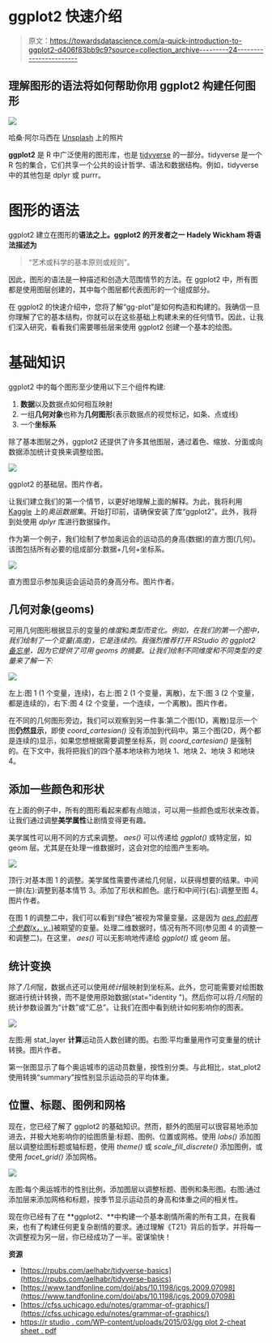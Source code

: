 # ggplot2 快速介绍

> 原文：<https://towardsdatascience.com/a-quick-introduction-to-ggplot2-d406f83bb9c9?source=collection_archive---------24----------------------->

## 理解图形的语法将如何帮助你用 ggplot2 构建任何图形

![](img/ac82599d01f15bc9fee99d526eb41d3c.png)

哈桑·阿尔马西在 [Unsplash](/s/photos/layer?utm_source=unsplash&utm_medium=referral&utm_content=creditCopyText) 上的照片

**ggplot2** 是 R 中广泛使用的图形库，也是 [tidyverse](https://www.tidyverse.org/) 的一部分。tidyverse 是一个 R 包的集合，它们共享一个公共的设计哲学、语法和数据结构。例如，tidyverse 中的其他包是 dplyr 或 purrr。

# 图形的语法

ggplot2 建立在图形的**语法之上。ggplot2 的开发者之一 Hadely Wickham 将语法描述为**

> “艺术或科学的基本原则或规则”。

因此，图形的语法是一种描述和创造大范围情节的方法。在 ggplot2 中，所有图都是使用图层创建的，其中每个图层都代表图形的一个组成部分。

在 ggplot2 的快速介绍中，您将了解“gg-plot”是如何构造和构建的。我确信一旦你理解了它的基本结构，你就可以在这些基础上构建未来的任何情节。因此，让我们深入研究，看看我们需要哪些层来使用 ggplot2 创建一个基本的绘图。

# 基础知识

ggplot2 中的每个图形至少使用以下三个组件构建:

1.  **数据**以及数据点如何相互映射
2.  一组**几何对象**也称为**几何图形**(表示数据点的视觉标记，如条、点或线)
3.  一个**坐标系**

除了基本图层之外，ggplot2 还提供了许多其他图层，通过着色、缩放、分面或向数据添加统计变换来调整绘图。

![](img/fbace35bb0efc4b70355759fdcba0cf1.png)

ggplot2 的基础层。图片作者。

让我们建立我们的第一个情节，以更好地理解上面的解释。为此，我将利用 [Kaggle](https://www.kaggle.com/heesoo37/120-years-of-olympic-history-athletes-and-results) 上的*奥运数据集*。开始打印前，请确保安装了库“ggplot2”。此外，我将到处使用 *dplyr* 库进行数据操作。

作为第一个例子，我们绘制了参加奥运会的运动员的身高(数据)的直方图(几何)。该图包括所有必要的组成部分:数据+几何+坐标系。

![](img/977dd0469179624963ff4c32a7b59e7d.png)

直方图显示参加奥运会运动员的身高分布。图片作者。

## 几何对象(geoms)

可用几何图形根据显示的变量的*维度*和*类型而变化。例如，在我们的第一个图中，我们绘制了一个变量(高度)，它是连续的。我强烈推荐打开 RStudio 的 ggplot2 [备忘单](https://rstudio.com/wp-content/uploads/2015/03/ggplot2-cheatsheet.pdf)，因为它提供了可用 geoms 的摘要。让我们绘制不同维度和不同类型的变量来了解一下:*

![](img/de577f402153ddc834a4ab42246aa07a.png)

左上:图 1 (1 个变量，连续)，右上:图 2 (1 个变量，离散)，左下:图 3 (2 个变量，都是连续的)，右下:图 4 (2 个变量，一个连续，一个离散)。图片作者。

在不同的几何图形旁边，我们可以观察到另一件事:第二个图(1D，离散)显示一个图**仍然显示**，即使 *coord_cartesian()* 没有添加到代码中。第三个图(2D，两个都是连续的)显示，如果您想根据需要调整坐标系，则 *coord_cartesian()* 是强制的。在下文中，我将把我们的四个基本地块称为地块 1、地块 2、地块 3 和地块 4。

## 添加一些颜色和形状

在上面的例子中，所有的图形看起来都有点暗淡，可以用一些颜色或形状来改善。让我们通过调整**美学属性**让剧情变得更有趣。

美学属性可以用不同的方式来调整。 *aes()* 可以传递给 *ggplot()* 或特定层，如 geom 层。尤其是在处理一维数据时，这会对您的绘图产生影响。

![](img/baeeed634f9d999669e0b9657da5aa51.png)

顶行:对基本图 1 的调整。美学属性需要传递给几何层，以获得想要的结果。中间一排(左):调整到基本情节 3。添加了形状和颜色。底行和中间行(右):调整至图 4。图片作者。

在图 1 的调整二中，我们可以看到“绿色”被视为常量变量。这是因为 [*aes 的前两个参数(x，y..*)](https://ggplot2.tidyverse.org/reference/aes.html)被期望的变量。处理二维数据时，情况有所不同(参见图 4 的调整一和调整二)。在这里， *aes()* 可以无影响地传递给 *ggplot()* 或 geom 层。

## 统计变换

除了*几何*层，数据点还可以使用*统计*层映射到坐标系。此外，您可能需要对绘图数据进行统计转换，而不是使用原始数据(stat="identity ")。然后你可以将*几何*层的统计参数设置为“计数”或“汇总”。让我们在图中看到统计如何影响你的图表。

![](img/fcea0867b558bd77e90c76382126202b.png)

左图:用 stat_layer **计算**运动员人数创建的图。右图:平均重量用作可变重量的统计转换。图片作者。

第一张图显示了每个奥运城市的运动员数量，按性别分类。与此相比，stat_plot2 使用转换“summary”按性别显示运动员的平均体重。

## 位置、标题、图例和网格

现在，您已经了解了 ggplot2 的基础知识。然而，额外的图层可以很容易地添加进去，并极大地影响你的绘图质量:标题、图例、位置或网格。使用 *labs()* 添加图层以调整绘图标题或轴标题，使用 *theme()* 或 *scale_fill_discrete()* 添加图例，或使用 *facet_grid()* 添加网格。

![](img/5ff84321bf8cf2e7bb8869b6eccbfd27.png)

左图:每个奥运城市的性别比例，添加图层以调整标题、图例和条形图。右图:通过添加层来添加网格和标题，按季节显示运动员的身高和体重之间的相关性。

现在你已经有了在 **ggplot2、**中构建一个基本剧情所需的所有工具，在我看来，也有了构建任何更复杂剧情的要求。通过理解《T21》背后的哲学，并将每一次调整视为另一层，你已经成功了一半。密谋愉快！

**资源**

*   [https://rpubs.com/aelhabr/tidyverse-basics](https://rpubs.com/aelhabr/tidyverse-basics)
*   [https://www.tandfonline.com/doi/abs/10.1198/jcgs.2009.07098](https://www.tandfonline.com/doi/abs/10.1198/jcgs.2009.07098)
*   [https://cfss.uchicago.edu/notes/grammar-of-graphics/](https://cfss.uchicago.edu/notes/grammar-of-graphics/)
*   [https://r studio . com/WP-content/uploads/2015/03/gg plot 2-cheat sheet . pdf](https://rstudio.com/wp-content/uploads/2015/03/ggplot2-cheatsheet.pdf)
